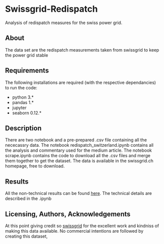 # Swissgrid-Redispatch
Analysis of redispatch measures for the swiss power grid.

## About
The data set are the redispatch measurements taken from swissgrid to keep the power grid stable

## Requirements

The following installations are required (with the respective dependancies) to run the code:

- python 3.*
- pandas 1.*
- jupyter 
- seaborn 0.12.*

## Description

There are two notebook and a pre-prepared .csv file containing all the nececassry data. 
The notebook redispatch_switzerland.ipynb contains all the analysis and commentary used for the medium article.
The notebook scrape.ipynb contains the code to download all the .csv files and merge them together to get the dataset. The data is available in the swissgrid.ch homepage, free to download.


## Results

All the non-technical results can be found [here](https://medium.com/@alexander.wieland.aw/why-switzerland-is-essential-for-the-european-power-system-51a4a5adeea8).
The technical details are described in the .ipynb



## Licensing, Authors, Acknowledgements
At this point giving credit so [swissgrid](https://www.swissgrid.ch/de/home/customers/topics/redispatch.html) for the excellent work and kindniss of making this data available. No commercial intentions are followed by creating this dataset, 

